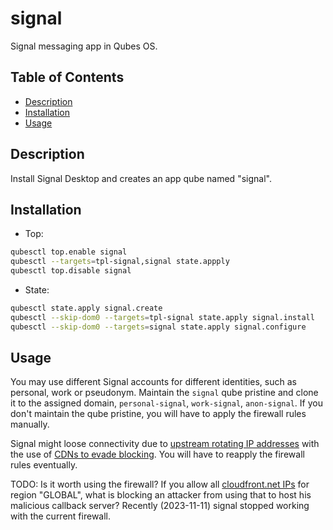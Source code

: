 # signal

Signal messaging app in Qubes OS.

## Table of Contents

* [Description](#description)
* [Installation](#installation)
* [Usage](#usage)

## Description

Install Signal Desktop and creates an app qube named "signal".

## Installation

- Top:
```sh
qubesctl top.enable signal
qubesctl --targets=tpl-signal,signal state.appply
qubesctl top.disable signal
```

- State:
<!-- pkg:begin:post-install -->
```sh
qubesctl state.apply signal.create
qubesctl --skip-dom0 --targets=tpl-signal state.apply signal.install
qubesctl --skip-dom0 --targets=signal state.apply signal.configure
```
<!-- pkg:end:post-install -->

## Usage

You may use different Signal accounts for different identities, such as
personal, work or pseudonym. Maintain the `signal` qube pristine and clone it
to the assigned domain, `personal-signal`, `work-signal`, `anon-signal`. If
you don't maintain the qube pristine, you will have to apply the firewall
rules manually.

Signal might loose connectivity due to [upstream rotating IP
addresses](https://support.signal.org/hc/en-us/articles/360007320291) with the
use of [CDNs to evade
blocking](https://signal.org/blog/looking-back-on-the-front/).
You will have to reapply the firewall rules eventually.

TODO: Is it worth using the firewall? If you allow all [cloudfront.net
IPs](https://ip-ranges.amazonaws.com/ip-ranges.json) for region "GLOBAL", what
is blocking an attacker from using that to host his malicious callback server?
Recently (2023-11-11) signal stopped working with the current firewall.
